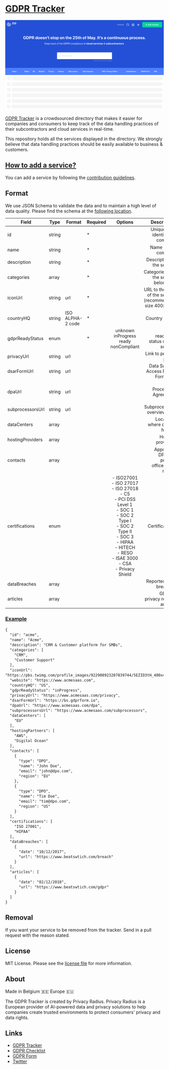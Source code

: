 # [GDPR Tracker](https://www.gdprtracker.io/) 

<img src="https://github.com/privacyradius/gdpr-tracker/blob/master/images/screenshot.png">

[GDPR Tracker](https://www.gdprtracker.io/) is a crowdsourced directory that makes it easier for companies and consumers to keep track of the data handling practices of their subcontractors and cloud services in real-time.

This repository holds all the services displayed in the directory. We strongly believe that data handling practices should be easily available to business & customers. 

## [How to add a service?](https://github.com/privacyradius/gdpr-tracker/blob/master/CONTRIBUTING.md)

You can add a service by following the [contribution guidelines](https://github.com/privacyradius/gdpr-tracker/blob/master/CONTRIBUTING.md).

## Format

We use JSON Schema to validate the data and to maintain a high level of data quality. Please find the schema at the [following location](https://github.com/privacyradius/gdpr-tracker/blob/master/schema.json).

| Field            | Type   | Format           | Required |                                                                                                           Options                                                                                                           |                                               Description |
|------------------|--------|------------------|----------|:---------------------------------------------------------------------------------------------------------------------------------------------------------------------------------------------------------------------------:|----------------------------------------------------------:|
| id               | string |                  | *        |                                                                                                                                                                                                                             |                         Unique id to identify the company |
| name             | string |                  | *        |                                                                                                                                                                                                                             |                                       Name of the company |
| description      | string |                  | *        |                                                                                                                                                                                                                             |                                Description of the service |
| categories       | array  |                  | *        |                                                                                                                                                                                                                             |                    Categories that the service belongs to |
| iconUrl          | string | url              | *        |                                                                                                                                                                                                                             | URL to the icon of the service (recommended size 400x400) |
| countryHQ        | string | ISO ALPHA-2 code | *        |                                                                                                                                                                                                                             |                                             Country of HQ |
| gdprReadyStatus  | enum   |                  | *        |                                                                                      unknown<br> inProgress<br> ready<br> nonCompliant                                                                                      |                     GDPR readiness status of this service |
| privacyUrl       | string | url              |          |                                                                                                                                                                                                                             |                                    Link to privacy policy |
| dsarFormUrl      | string | url              |          |                                                                                                                                                                                                                             |                       Data Subject Access Rights Form URL |
| dpaUrl           | string | url              |          |                                                                                                                                                                                                                             |                             Data Processing Agreement URL |
| subprocessorsUrl | string | url              |          |                                                                                                                                                                                                                             |                                Subprocessors overview URL |
| dataCenters      | array  |                  |          |                                                                                                                                                                                                                             |                            Locations where data is hosted |
| hostingProviders | array  |                  |          |                                                                                                                                                                                                                             |                                         Hosting providers |
| contacts         | array  |                  |          |                                                                                                                                                                                                                             |             Appointed DPOs or privacy officers per region |
| certifications   | enum   |                  |          | - ISO27001<br> - ISO 27017<br> - ISO 27018<br> - C5<br> - PCI DSS Level 1<br> - SOC 1<br> - SOC 2 Type I<br> - SOC 2 Type II<br> - SOC 3<br> - HIPAA<br> - HITECH<br> - RESO<br> - ISAE 3000<br> - CSA<br> - Privacy Shield |                                            Certifications |
| dataBreaches     | array  |                  |          |                                                                                                                                                                                                                             |                                    Reported data breaches |
| articles         | array  |                  |          |                                                                                                                                                                                                                             |                           GDPR & privacy related articles |

### [Example](https://github.com/privacyradius/gdpr-tracker/blob/master/schema.json)

```
{
  "id": "acme",
  "name": "Acme",
  "description": "CRM & Customer platform for SMBs",
  "categories": [
    "CRM", 
    "Customer Support"
  ],
  "iconUrl": "https://pbs.twimg.com/profile_images/922908923207839744/5EZID3tH_400x400.jpg",
  "website": "https://www.acmesaas.com",
  "countryHQ": "US",
  "gdprReadyStatus": "inProgress",
  "privacyUrl": "https://www.acmesaas.com/privacy",
  "dsarFormUrl": "https://bs.gdprform.io",
  "dpaUrl": "https://www.acmesaas.com/dpa",
  "subprocessorsUrl": "https://www.acmesaas.com/subprocessors",
  "dataCenters": [
    "EU"
  ],
  "hostingPartners": [
    "AWS", 
    "Digital Ocean"
  ],
  "contacts": [
    {
      "type": "DPO",
      "name": "John Doe",
      "email": "john@dpo.com",
      "region": "EU"
    }, 
    {
      "type": "DPO",
      "name": "Tim Doe",
      "email": "tim@dpo.com",
      "region": "US"
    }
  ],
  "certifications": [
    "ISO 27001", 
    "HIPAA"
  ],
  "dataBreaches": [
    {
      "date": "10/12/2017",
      "url": "https://www.beatswtich.com/breach"
    }
  ],
  "articles": [
    {
      "date": "02/12/2018",
      "url": "https://www.beatswtich.com/gdpr"
    }
  ]
}
```

## Removal

If you want your service to be removed from the tracker. Send in a pull request with the reason stated.

## License

MIT License. Please see the [license file](https://github.com/privacyradius/gdpr-tracker/blob/master/LICENSE) for more information.

## About

Made in Belgium 🇧🇪 Europe 🇪🇺

The GDPR Tracker is created by Privacy Radius. Privacy Radius is a European provider of AI-powered data and privacy solutions to help companies create trusted environments to protect consumers' privacy and data rights. 

## Links

* [GDPR Tracker](https://www.gdprtracker.io)
* [GDPR Checklist](https://www.gdprchecklist.io)
* [GDPR Form](https://www.gdprform.io)
* [Twitter](https://twitter.com/privacyradius)

